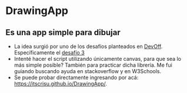 # DrawingApp
## Es una app simple para dibujar
* La idea surgió por uno de los desafíos planteados en [DevOff](https://github.com/devoffarg). Específicamente el [desafío 3](https://github.com/devoffarg/DevOff-Desafio-3)
* Intenté hacer el script utilizando únicamente canvas, para que sea lo más simple posible? También para practicar dicha librería. Me fui guiando buscando ayuda en stackoverflow y en W3Schools.
* Se puede probar directamente ingresando por acá: https://itscrisu.github.io/DrawingApp/. 

